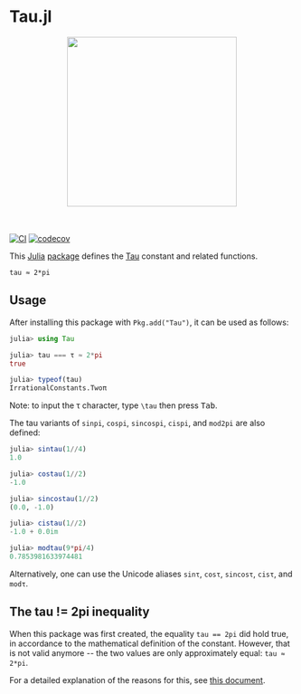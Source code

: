 # Tau.jl

<div align="center"><img src="https://rawgit.com/JuliaMath/Tau.jl/master/tau-2pi.svg" width="300"/></div><br/><br/>

[![CI](https://github.com/JuliaMath/Tau.jl/actions/workflows/CI.yml/badge.svg?branch=master)](https://github.com/JuliaMath/Tau.jl/actions/workflows/CI.yml?query=branch%3Amaster)
[![codecov](https://img.shields.io/codecov/c/github/JuliaMath/Tau.jl/master.svg?label=coverage)](http://codecov.io/github/JuliaMath/Tau.jl)

This [Julia](https://github.com/JuliaLang/julia) [package](http://pkg.julialang.org/)
defines the [Tau](http://www.tauday.com/tau-manifesto) constant
and related functions.

```
tau ≈ 2*pi
```

## Usage

After installing this package with `Pkg.add("Tau")`, it can be used as follows:

```julia
julia> using Tau

julia> tau === τ ≈ 2*pi
true

julia> typeof(tau)
IrrationalConstants.Twoπ
```

Note: to input the τ character, type `\tau` then press <kbd>Tab</kbd>.

The tau variants of `sinpi`, `cospi`, `sincospi`, `cispi`, and `mod2pi` are also defined:

```julia
julia> sintau(1//4)
1.0

julia> costau(1//2)
-1.0

julia> sincostau(1//2)
(0.0, -1.0)

julia> cistau(1//2)
-1.0 + 0.0im

julia> modtau(9*pi/4)
0.7853981633974481
```

Alternatively, one can use the Unicode aliases `sinτ`, `cosτ`, `sincosτ`, `cisτ`, and `modτ`.

## The tau != 2pi inequality

When this package was first created, the equality `tau == 2pi` did hold true,
in accordance to the mathematical definition of the constant.
However, that is not valid anymore -- the two values are only approximately equal: `tau ≈ 2*pi`.

For a detailed explanation of the reasons for this, see [this document](tau-2pi-equality.md).
